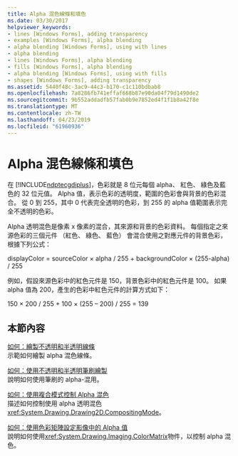 ```yaml
---
title: Alpha 混色線條和填色
ms.date: 03/30/2017
helpviewer_keywords:
- lines [Windows Forms], adding transparency
- examples [Windows Forms], alpha blending
- alpha blending [Windows Forms], using with lines
- alpha blending
- lines [Windows Forms], alpha blending
- fills [Windows Forms], alpha blending
- alpha blending [Windows Forms], using with fills
- shapes [Windows Forms], adding transparency
ms.assetid: 5440f48c-3ac9-44c3-b170-c1c110bdbab8
ms.openlocfilehash: 7a8286fb741effaf668b87e90da04f79d1490de2
ms.sourcegitcommit: 9b552addadfb57fab0b9e7852ed4f1f1b8a42f8e
ms.translationtype: MT
ms.contentlocale: zh-TW
ms.lasthandoff: 04/23/2019
ms.locfileid: "61960936"
---
```

# <a name="alpha-blending-lines-and-fills"></a>Alpha 混色線條和填色
在  [!INCLUDE[ndptecgdiplus](../../../../includes/ndptecgdiplus-md.md)]，色彩就是 8 位元每個 alpha、 紅色、 綠色及藍色的 32 位元值。 Alpha 值，表示色彩的透明度，範圍的色彩會與背景的色彩混合。 從 0 到 255，其中 0 代表完全透明的色彩，到 255 的 alpha 值範圍表示完全不透明的色彩。  
  
 Alpha 透明混色是像素 x 像素的混合，其來源和背景的色彩資料。 每個指定之來源色彩的三個元件 （紅色、 綠色、 藍色） 會混合使用之對應元件的背景色彩，根據下列公式：  
  
 displayColor = sourceColor × alpha / 255 + backgroundColor × (255-alpha) / 255  
  
 例如，假設來源色彩中的紅色元件是 150，背景色彩中的紅色元件是 100。 如果 alpha 值為 200，產生的色彩中紅色元件的計算方式如下：  
  
 150 × 200 / 255 + 100 × (255 – 200) / 255 = 139  
  
## <a name="in-this-section"></a>本節內容  
 [如何：繪製不透明和半透明線條](how-to-draw-opaque-and-semitransparent-lines.md)  
 示範如何繪製 alpha 混色線條。  
  
 [如何：使用不透明和半透明筆刷繪製](how-to-draw-with-opaque-and-semitransparent-brushes.md)  
 說明如何使用筆刷的 alpha-混用。  
  
 [如何：使用複合模式控制 Alpha 混色](how-to-use-compositing-mode-to-control-alpha-blending.md)  
 描述如何控制使用 alpha 透明混色<xref:System.Drawing.Drawing2D.CompositingMode>。  
  
 [如何：使用色彩矩陣設定影像中的 Alpha 值](how-to-use-a-color-matrix-to-set-alpha-values-in-images.md)  
 說明如何使用<xref:System.Drawing.Imaging.ColorMatrix>物件，以控制 alpha 混色。
